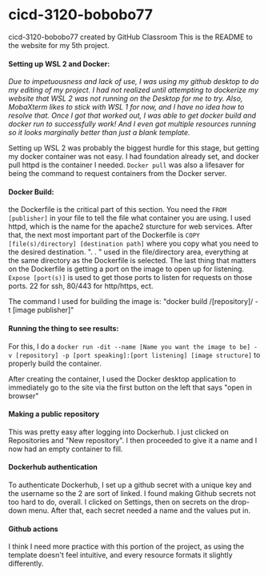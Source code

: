 # cicd-3120-bobobo77
cicd-3120-bobobo77 created by GitHub Classroom
This is the README to the website for my 5th project. 

#### Setting up WSL 2 and Docker:

_Due to impetuousness and lack of use, I was using my github desktop to do my editing of my project._
_I had not realized until attempting to dockerize my website that WSL 2 was not running on the Desktop_
_for me to try. Also, MobaXterm likes to stick with WSL 1 for now, and I have no_
_idea how to resolve that. Once I got that worked out, I was able to get docker build and docker run to successfully work!_
_And I even got multiple resources running so it looks marginally better than just a blank template._

Setting up WSL 2 was probably the biggest hurdle for this stage, but getting my docker container was not easy.
I had foundation already set, and docker pull httpd is the container I needed. ```Docker pull``` was also a lifesaver for
being the command to request containers from the Docker server. 

#### Docker Build:

the Dockerfile is the critical part of this section. You need the 
	```FROM [publisher]```
in your file to tell the file what container you are using. I used httpd, which is the name for the apache2 sturcture for 
web services. After that, the next most important part of the Dockerfile is ```COPY [file(s)/directory] [destination path]```
where you copy what you need to the desired destination. ". . " used in the file/directory area, everything at the same directory as the 
Dockerfile is selected. The last thing that matters on the Dockerfile is getting a port on the image to open up for listening.
```Expose [port(s)]``` is used to get those ports to listen for requests on those ports. 22 for ssh, 80/443 for http/https, ect. 

The command I used for building the image is: "docker build /[repository]/ -t [image publisher]"


#### Running the thing to see results:
For this, I do a ```docker run -dit --name [Name you want the image to be] -v [repository] -p [port speaking]:[port listening] [image structure]```
to properly build the container.

After creating the container, I used the Docker desktop application to immediately go to the site via the first button on the left 
that says "open in browser"

#### Making a public repository
This was pretty easy after logging into Dockerhub. I just clicked on Repositories and "New repository". I then proceeded
to give it a name and I now had an empty container to fill. 

#### Dockerhub authentication
To authenticate Dockerhub, I set up a github secret with a unique key and the username so the 2 are sort of linked.
I found making Github secrets not too hard to do, overall. I clicked on Settings, then on secrets on the drop-down menu.
After that, each secret needed a name and the values put in.

#### Github actions
I think I need more practice with this portion of the project, as using the template doesn't feel intuitive, and
every resource formats it slightly differently. 

